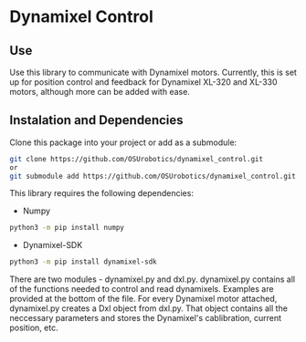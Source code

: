 # Dynamixel Control

## Use
Use this library to communicate with Dynamixel motors. Currently, this is set up for position control and feedback for Dynamixel XL-320 and XL-330 motors, although more can be added with ease.

## Instalation and Dependencies
Clone this package into your project or add as a submodule:
```bash
git clone https://github.com/OSUrobotics/dynamixel_control.git
or
git submodule add https://github.com/OSUrobotics/dynamixel_control.git
```

This library requires the following dependencies:
- Numpy
```bash
python3 -m pip install numpy
```
- Dynamixel-SDK
```bash
python3 -m pip install dynamixel-sdk
```

There are two modules - dynamixel.py and dxl.py. dynamixel.py contains all of the functions needed to control and read dynamixels. Examples are provided at the bottom of the file. For every Dynamixel motor attached, dynamixel.py creates a Dxl object from dxl.py. That object contains all the neccessary parameters and stores the Dynamixel's cablibration, current position, etc.